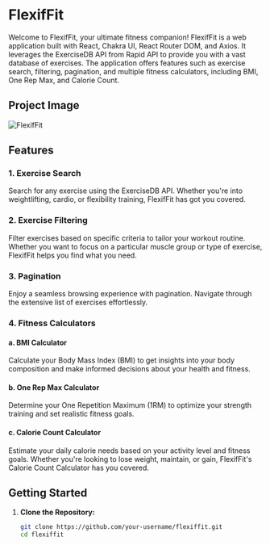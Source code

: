 # FlexifFit

Welcome to FlexifFit, your ultimate fitness companion! FlexifFit is a web application built with React, Chakra UI, React Router DOM, and Axios. It leverages the ExerciseDB API from Rapid API to provide you with a vast database of exercises. The application offers features such as exercise search, filtering, pagination, and multiple fitness calculators, including BMI, One Rep Max, and Calorie Count.

## Project Image
![FlexifFit](path/to/your/project/image.png)

## Features

### 1. Exercise Search
Search for any exercise using the ExerciseDB API. Whether you're into weightlifting, cardio, or flexibility training, FlexifFit has got you covered.

### 2. Exercise Filtering
Filter exercises based on specific criteria to tailor your workout routine. Whether you want to focus on a particular muscle group or type of exercise, FlexifFit helps you find what you need.

### 3. Pagination
Enjoy a seamless browsing experience with pagination. Navigate through the extensive list of exercises effortlessly.

### 4. Fitness Calculators

#### a. BMI Calculator
Calculate your Body Mass Index (BMI) to get insights into your body composition and make informed decisions about your health and fitness.

#### b. One Rep Max Calculator
Determine your One Repetition Maximum (1RM) to optimize your strength training and set realistic fitness goals.

#### c. Calorie Count Calculator
Estimate your daily calorie needs based on your activity level and fitness goals. Whether you're looking to lose weight, maintain, or gain, FlexifFit's Calorie Count Calculator has you covered.

## Getting Started

1. **Clone the Repository:**
   ```bash
   git clone https://github.com/your-username/flexiffit.git
   cd flexiffit
